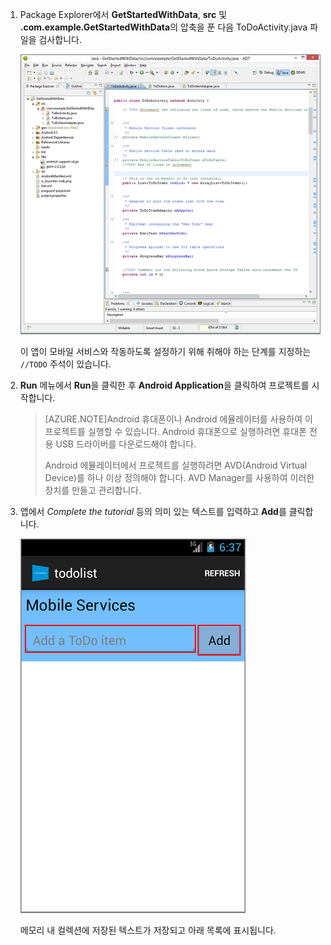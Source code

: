 1. Package Explorer에서 **GetStartedWithData**, **src** 및 **.com.example.GetStartedWithData**의 압축을 푼 다음 ToDoActivity.java 파일을 검사합니다.

   	![](./media/download-android-sample-code/mobile-eclipse-project.png)

   	이 앱이 모바일 서비스와 작동하도록 설정하기 위해 취해야 하는 단계를 지정하는 `//TODO` 주석이 있습니다.

2. **Run** 메뉴에서 **Run**을 클릭한 후 **Android Application**을 클릭하여 프로젝트를 시작합니다.

	> [AZURE.NOTE]Android 휴대폰이나 Android 에뮬레이터를 사용하여 이 프로젝트를 실행할 수 있습니다. Android 휴대폰으로 실행하려면 휴대폰 전용 USB 드라이버를 다운로드해야 합니다.
	>
	> Android 에뮬레이터에서 프로젝트를 실행하려면 AVD(Android Virtual Device)를 하나 이상 정의해야 합니다. AVD Manager를 사용하여 이러한 장치를 만들고 관리합니다.

3. 앱에서 _Complete the tutorial_ 등의 의미 있는 텍스트를 입력하고 **Add**를 클릭합니다.

   	![](./media/download-android-sample-code/mobile-quickstart-startup-android.png)

   	메모리 내 컬렉션에 저장된 텍스트가 저장되고 아래 목록에 표시됩니다.

<!---HONumber=July15_HO4-->
